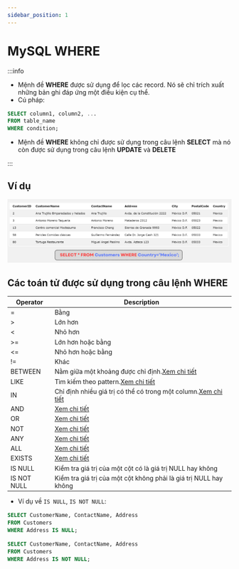 ```yaml
---
sidebar_position: 1
---
```


# MySQL WHERE

:::info

- Mệnh đề **WHERE** được sử dụng để lọc các record. Nó sẽ chỉ trích xuất những bản ghi đáp ứng một điều kiện cụ thể.
- Cú pháp:

```sql
SELECT column1, column2, ...
FROM table_name
WHERE condition;
```

- Mệnh đề **WHERE** không chỉ được sử dụng trong câu lệnh **SELECT** mà nó còn được sử dụng trong câu lệnh **UPDATE** và **DELETE**

:::

## Ví dụ

![1706452715700](image/sql-where/1706452715700.png)

## Các toán tử được sử dụng trong câu lệnh WHERE

| Operator    | Description                                                                |
| ----------- | -------------------------------------------------------------------------- |
| =           | Bằng                                                                       |
| \>          | Lớn hơn                                                                    |
| \<          | Nhỏ hơn                                                                    |
| \>=         | Lớn hơn hoặc bằng                                                          |
| \<=         | Nhỏ hơn hoặc bằng                                                          |
| !=          | Khác                                                                       |
| BETWEEN     | Nằm giữa một khoảng được chỉ định.[Xem chi tiết](./sql-between)            |
| LIKE        | Tìm kiếm theo pattern.[Xem chi tiết](./sql-like)                           |
| IN          | Chỉ định nhiều giá trị có thể có trong một column.[Xem chi tiết](./sql-in) |
| AND         | [Xem chi tiết](./sql-and-or-not)                                           |
| OR          | [Xem chi tiết](./sql-and-or-not)                                           |
| NOT         | [Xem chi tiết](./sql-and-or-not)                                           |
| ANY         | [Xem chi tiết](../sql-select/sql-any-all#any)                              |
| ALL         | [Xem chi tiết](../sql-select/sql-any-all#all)                              |
| EXISTS      | [Xem chi tiết](../sql-select/sql-exists)                                   |
| IS NULL     | Kiểm tra giá trị của một cột có là giá trị NULL hay không                  |
| IS NOT NULL | Kiểm tra giá trị của một cột không phải là giá trị NULL hay không          |

- Ví dụ về `IS NULL`, `IS NOT NULL`:

```sql
SELECT CustomerName, ContactName, Address
FROM Customers
WHERE Address IS NULL;
```

```sql
SELECT CustomerName, ContactName, Address
FROM Customers
WHERE Address IS NOT NULL;
```

